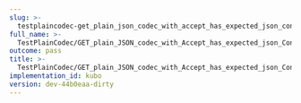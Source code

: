 ```yaml
---
slug: >-
  testplaincodec-get_plain_json_codec_with_accept_has_expected_json_content-type_and_body_as-is
full_name: >-
  TestPlainCodec/GET_plain_JSON_codec_with_Accept_has_expected_json_Content-Type_and_body_as-is
outcome: pass
title: >-
  TestPlainCodec/GET_plain_JSON_codec_with_Accept_has_expected_json_Content-Type_and_body_as-is
implementation_id: kubo
version: dev-44b0eaa-dirty
---
```



